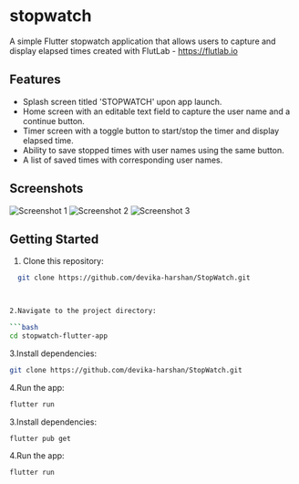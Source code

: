 # stopwatch

A simple Flutter stopwatch application that allows users to capture and display elapsed times created with FlutLab - https://flutlab.io

## Features

- Splash screen titled 'STOPWATCH' upon app launch.
- Home screen with an editable text field to capture the user name and a continue button.
- Timer screen with a toggle button to start/stop the timer and display elapsed time.
- Ability to save stopped times with user names using the same button.
- A list of saved times with corresponding user names.

## Screenshots

![Screenshot 1](screenshots/screenshot1.png)
![Screenshot 2](screenshots/screenshot2.png)
![Screenshot 3](screenshots/screenshot3.png)

## Getting Started

1. Clone this repository:

 ```bash
   git clone https://github.com/devika-harshan/StopWatch.git
   


2.Navigate to the project directory:

```bash
cd stopwatch-flutter-app
 ```

3.Install dependencies:

```bash
git clone https://github.com/devika-harshan/StopWatch.git
 ```


4.Run the app:

```bash
flutter run
 ```


3.Install dependencies:

```bash
flutter pub get
 ```


4.Run the app:

```bash
flutter run
 ```
